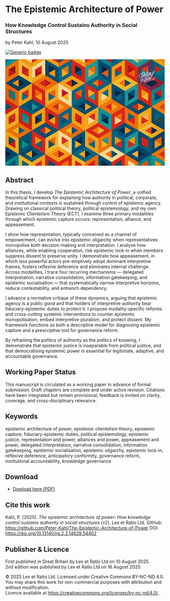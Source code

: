 # The Epistemic Architecture of Power

### How Knowledge Control Sustains Authority in Social Structures

by Peter Kahl, 10 August 2025

[![Generic badge](https://img.shields.io/badge/DOI-10.13140%2FRG.2.2.14628.54402-blue.svg)](https://doi.org/10.13140/RG.2.2.14628.54402)

![alt text](https://github.com/Peter-Kahl/The-Epistemic-Architecture-of-Power/blob/main/Epistemic_Architecture_of_Power.jpg?raw=true)

## Abstract

In this thesis, I develop _The Epistemic Architecture of Power_, a unified theoretical framework for explaining how authority in political, corporate, and institutional contexts is sustained through control of epistemic agency. Drawing on classical political theory, political epistemology, and my own _Epistemic Clientelism Theory_ (ECT), I examine three primary modalities through which epistemic capture occurs: representation, alliance, and appeasement.

I show how representation, typically conceived as a channel of empowerment, can evolve into epistemic oligarchy when representatives monopolise both decision-making and interpretation. I analyse how alliances, while enabling cooperation, risk epistemic lock-in when members suppress dissent to preserve unity. I demonstrate how appeasement, in which less powerful actors pre-emptively adopt dominant interpretive frames, fosters reflexive deference and eliminates internal challenge. Across modalities, I trace four recurring mechanisms — delegated interpretation, narrative consolidation, information gatekeeping, and epistemic socialisation — that systematically narrow interpretive horizons, reduce contestability, and entrench dependency.

I advance a normative critique of these dynamics, arguing that epistemic agency is a public good and that holders of interpretive authority bear fiduciary-epistemic duties to protect it. I propose modality-specific reforms and cross-cutting systemic interventions to counter epistemic monopolisation, embed interpretive pluralism, and protect dissent. My framework functions as both a descriptive model for diagnosing epistemic capture and a prescriptive tool for governance reform.

By reframing the politics of authority as the politics of knowing, I demonstrate that epistemic justice is inseparable from political justice, and that democratising epistemic power is essential for legitimate, adaptive, and accountable governance.

## Working Paper Status

This manuscript is circulated as a working paper in advance of formal submission. Draft chapters are complete and under active revision. Citations have been integrated but remain provisional; feedback is invited on clarity, coverage, and cross-disciplinary relevance.

## Keywords

epistemic architecture of power, epistemic clientelism theory, epistemic capture, fiduciary-epistemic duties, political epistemology, epistemic justice, representation and power, alliances and power, appeasement and power, delegated interpretation, narrative consolidation, information gatekeeping, epistemic socialisation, epistemic oligarchy, epistemic lock-in, reflexive deference, anticipatory conformity, governance reform, institutional accountability, knowledge governance

## Download

- [Dowload here (PDF)](https://raw.githubusercontent.com/Peter-Kahl/The-Epistemic-Architecture-of-Power/master/Kahl_P_The_Epistemic_Architecture_of_Power_v2_16-AUG-2025.pdf)

## Cite this work

Kahl, P. (2025). _The epistemic architecture of power: How knowledge control sustains authority in social structures_ (v2). Lex et Ratio Ltd. GitHub: https://github.com/Peter-Kahl/The-Epistemic-Architecture-of-Power DOI: https://doi.org/10.13140/rg.2.2.14628.54402

## Publisher & Licence

First published in Great Britain by Lex et Ratio Ltd on 10 August 2025.\
2nd edition was published by Lex et Ratio Ltd on 16 August 2025.

© 2025 Lex et Ratio Ltd. Licensed under Creative Commons BY-NC-ND 4.0.\
You may share this work for non-commercial purposes with attribution and without modification.\
Licence available at https://creativecommons.org/licenses/by-nc-nd/4.0/ .